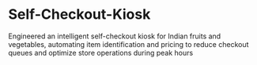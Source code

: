 # Self-Checkout-Kiosk
Engineered an intelligent self-checkout kiosk for Indian fruits and vegetables, automating item identification and pricing to reduce checkout queues and optimize store operations during peak hours
